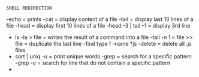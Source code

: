 	SHELL REDIRECTION 

-echo = prints 
-cat = display contect of a file
-tail = display last 10 lines of a file
-head = display first 10 lines of a file
-head -3 | tail -1 = display 3rd line 
- ls -la > file = writes the result of a command into a file 
-tail -n 1 < file >> file = duplicate the last line 
-find type f -name *js -delete = delete all .js files 
- sort | uniq -u = print unique words
-grep = search for a specific pattern
-grep -v = search for line that do not contain a specific pattern
-
